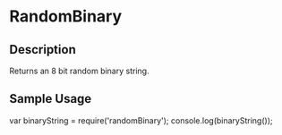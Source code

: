 # RandomBinary

## Description
Returns an 8 bit random binary string.

## Sample Usage
var binaryString = require('randomBinary');
console.log(binaryString());
